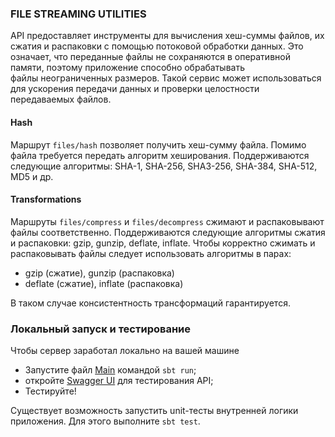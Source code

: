 ### FILE STREAMING UTILITIES

API предоставляет инструменты для вычисления хеш-суммы файлов, их сжатия и 
распаковки с помощью потоковой обработки данных. Это означает, что переданные файлы 
не сохраняются в оперативной памяти, поэтому приложение способно обрабатывать  
файлы неограниченных размеров. Такой сервис может использоваться для ускорения 
передачи данных и проверки целостности передаваемых файлов.

#### Hash

Маршрут ```files/hash``` позволяет получить хеш-сумму файла. Помимо файла 
требуется передать алгоритм хеширования. Поддерживаются следующие 
алгоритмы: SHA-1, SHA-256, SHA3-256, SHA-384, SHA-512, MD5 и др.

#### Transformations

Маршруты ```files/compress``` и ```files/decompress``` сжимают и распаковывают 
файлы соответственно. Поддерживаются следующие алгоритмы сжатия и распаковки: 
gzip, gunzip, deflate, inflate. Чтобы корректно сжимать и распаковывать файлы 
следует использовать алгоритмы в парах:
* gzip (сжатие), gunzip (распаковка)
* deflate (сжатие), inflate (распаковка)

В таком случае консистентность трансформаций гарантируется.

### Локальный запуск и тестирование

Чтобы сервер заработал локально на вашей машине
* Запустите файл [Main](src/main/scala/com/app/Main.scala) командой ```sbt run```;
* откройте [Swagger UI](http://localhost:8080/docs/) для тестирования API;
* Тестируйте!

Существует возможность запустить unit-тесты внутренней логики приложения. Для 
этого выполните ```sbt test```.
